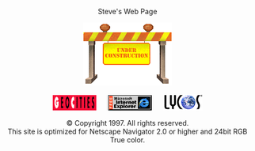 <p align="center" color="#ff0000">
Steve's Web Page
</p>

<p align="center">
  <img src="https://raw.githubusercontent.com/scarabaeus/scarabaeus/main/img/under-construction.gif" alt="This site is under construction"/>
</p>

<p align="center"> 
  <img src="https://raw.githubusercontent.com/scarabaeus/scarabaeus/main/img/gc_icon.gif" alt="Geocities"/>&nbsp;&nbsp;&nbsp;&nbsp;&nbsp;
  <img src="https://raw.githubusercontent.com/scarabaeus/scarabaeus/main/img/ie_animat.gif" alt="Best viewed with Internet Explorer"/>&nbsp;&nbsp;&nbsp;&nbsp;&nbsp;
  <img src="https://raw.githubusercontent.com/scarabaeus/scarabaeus/main/img/lycos.gif" alt="Find it on Lycos]"/>
</p>

<p align="center">
  © Copyright 1997. All rights reserved. <br />
  This site is optimized for Netscape Navigator 2.0 or higher and 24bit RGB True color.
</p>

